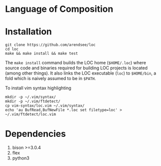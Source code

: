 <!-- [![Build Status](https://travis-ci.org/arendsee/loc.svg?branch=master)](https://travis-ci.org/arendsee/loc) -->
<!-- The travis build fails because their system has a dated bison version -->

# Language of Composition

# Installation

```
git clone https://github.com/arendsee/loc
cd loc
make && make install && make test
```

The `make install` command builds the LOC home (`$HOME/.loc`) where source code
and binaries required for building LOC projects is located (among other
things). It also links the LOC executable (`loc`) to `$HOME/bin`, a fold which
is naively assumed to be in `$PATH`.

To install vim syntax highlighting

```
mkdir -p ~/.vim/syntax/
mkdir -p ~/.vim/ftdetect/
cp vim-syntax/loc.vim ~/.vim/syntax/
echo 'au BufRead,BufNewFile *.loc set filetype=loc' > ~/.vim/ftdetect/loc.vim
```

# Dependencies

 1. bison >=3.0.4
 2. flex
 3. python3
